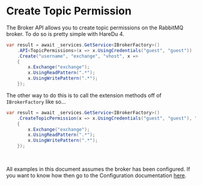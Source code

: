 # Create Topic Permission

The Broker API allows you to create topic permissions on the RabbitMQ broker. To do so is pretty simple with HareDu 4.

```c#
var result = await _services.GetService<IBrokerFactory>()
    .API<TopicPermissions>(x => x.UsingCredentials("guest", "guest"))
    .Create("username", "exchange", "vhost", x =>
    {
        x.Exchange("exchange");
        x.UsingReadPattern(".*");
        x.UsingWritePattern(".*");
    });
```

The other way to do this is to call the extension methods off of ```IBrokerFactory``` like so...

```c#
var result = await _services.GetService<IBrokerFactory>()
    .CreateTopicPermission(x => x.UsingCredentials("guest", "guest"), "username", "exchange", "vhost", x =>
    {
        x.Exchange("exchange");
        x.UsingReadPattern(".*");
        x.UsingWritePattern(".*");
    });
```

<br>

All examples in this document assumes the broker has been configured. If you want to know how then go to the Configuration documentation [here](https://github.com/ahives/HareDu3/blob/master/docs/configuration.md).

